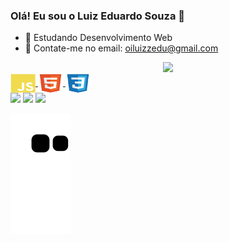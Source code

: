 ### Olá! Eu sou o Luiz Eduardo Souza 👋

- 🌱 Estudando Desenvolvimento Web
- 👯 Contate-me no email: oiluizzedu@gmail.com

<div align="center">
  <a href="https://github.com/Luizz-Eduardo">
  <img height="180em" src="https://github-readme-stats.vercel.app/api?username=Luizz-Eduardo&show_icons=true&theme=dracula&include_all_commits=true&count_private=true"/>
</div>
  
<div>
   <img align="center" alt="Luizz-Js" height="30" width="40" src="https://raw.githubusercontent.com/devicons/devicon/master/icons/javascript/javascript-plain.svg">
  <img align="center" alt="Luizz-HTML" height="30" width="40" src="https://raw.githubusercontent.com/devicons/devicon/master/icons/html5/html5-original.svg">
  <img align="center" alt="Luizz-CSS" height="30" width="40" src="https://raw.githubusercontent.com/devicons/devicon/master/icons/css3/css3-original.svg">
</div>
  
<div>
   <a href="https:https://www.instagram.com/oiluizz_edu/" target="_blank"><img src="https://img.shields.io/badge/-Instagram-%23E4405F?style=for-the-badge&logo=instagram&logoColor=white" target="_blank"></a>
   <a href="https://www.linkedin.com/in/luiz-eduardo-souza-santos-3b6259203/" target="_blank"><img src="https://img.shields.io/badge/-LinkedIn-%230077B5?style=for-the-badge&logo=linkedin&logoColor=white" target="_blank"></a>
   <a href = "mailto:oiluizzedu@gmail.com"><img src="https://img.shields.io/badge/-Gmail-%23333?style=for-the-badge&logo=gmail&logoColor=white" target="_blank"></a>
</div>
  
  ![Snake animation](https://github.com/Luizz-Eduardo/Luizz-Eduardo/blob/output/github-contribution-grid-snake.svg)
